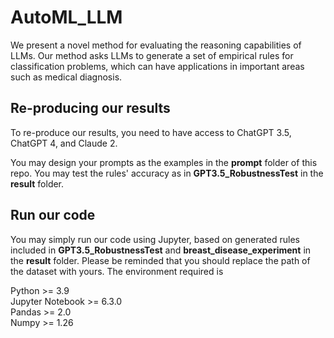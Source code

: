 # AutoML_LLM

We present a novel method for evaluating the reasoning capabilities of LLMs. Our method
asks LLMs to generate a set of empirical rules for classification problems, which can have
applications in important areas such as medical diagnosis.

## Re-producing our results
To re-produce our results, you need to have access to ChatGPT 3.5, ChatGPT 4, and Claude 2.

You may design your prompts as the examples in the **prompt** folder of this repo. You may test the rules' accuracy as in **GPT3.5_RobustnessTest** in the **result** folder.

## Run our code
You may simply run our code using Jupyter, based on generated rules included in **GPT3.5_RobustnessTest** and **breast_disease_experiment** in the **result** folder. Please be reminded that you should replace the path of the dataset with yours. The environment required is

Python >= 3.9\
Jupyter Notebook >= 6.3.0\
Pandas >= 2.0\
Numpy >= 1.26
